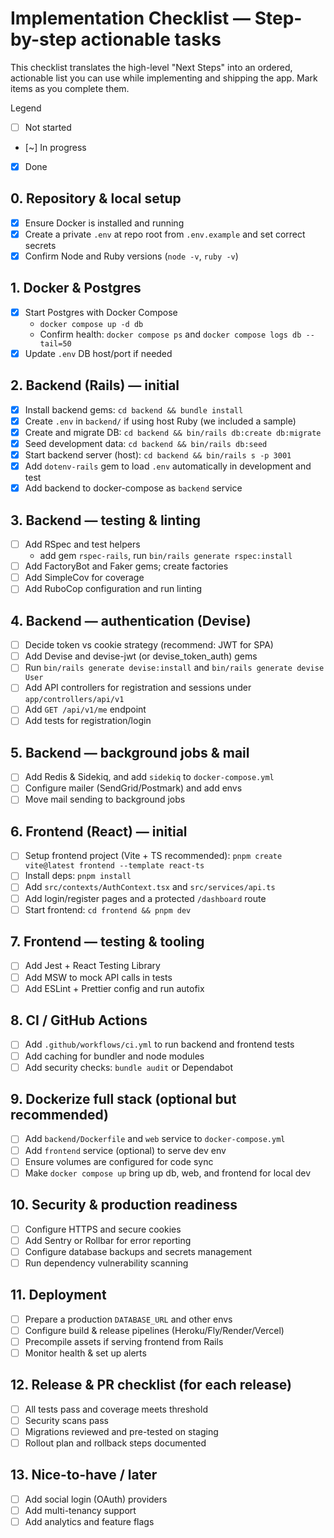 # Implementation Checklist — Step-by-step actionable tasks

This checklist translates the high-level "Next Steps" into an ordered, actionable list you can use while implementing and shipping the app. Mark items as you complete them.

Legend

- [ ] Not started
- [~] In progress
- [x] Done

## 0. Repository & local setup

- [x] Ensure Docker is installed and running
- [x] Create a private `.env` at repo root from `.env.example` and set correct secrets 
- [x] Confirm Node and Ruby versions (`node -v`, `ruby -v`)

## 1. Docker & Postgres

- [x] Start Postgres with Docker Compose
  - `docker compose up -d db`
  - Confirm health: `docker compose ps` and `docker compose logs db --tail=50`
- [x] Update `.env` DB host/port if needed

## 2. Backend (Rails) — initial

- [x] Install backend gems: `cd backend && bundle install`
- [x] Create `.env` in `backend/` if using host Ruby (we included a sample)
- [x] Create and migrate DB: `cd backend && bin/rails db:create db:migrate`
- [x] Seed development data: `cd backend && bin/rails db:seed`
- [x] Start backend server (host): `cd backend && bin/rails s -p 3001`
- [x] Add `dotenv-rails` gem to load `.env` automatically in development and test
- [x] Add backend to docker-compose as `backend` service

## 3. Backend — testing & linting

- [ ] Add RSpec and test helpers
  - add gem `rspec-rails`, run `bin/rails generate rspec:install`
- [ ] Add FactoryBot and Faker gems; create factories
- [ ] Add SimpleCov for coverage
- [ ] Add RuboCop configuration and run linting

## 4. Backend — authentication (Devise)

- [ ] Decide token vs cookie strategy (recommend: JWT for SPA)
- [ ] Add Devise and devise-jwt (or devise_token_auth) gems
- [ ] Run `bin/rails generate devise:install` and `bin/rails generate devise User`
- [ ] Add API controllers for registration and sessions under `app/controllers/api/v1`
- [ ] Add `GET /api/v1/me` endpoint
- [ ] Add tests for registration/login

## 5. Backend — background jobs & mail

- [ ] Add Redis & Sidekiq, and add `sidekiq` to `docker-compose.yml`
- [ ] Configure mailer (SendGrid/Postmark) and add envs
- [ ] Move mail sending to background jobs

## 6. Frontend (React) — initial

- [ ] Setup frontend project (Vite + TS recommended): `pnpm create vite@latest frontend --template react-ts`
- [ ] Install deps: `pnpm install`
- [ ] Add `src/contexts/AuthContext.tsx` and `src/services/api.ts`
- [ ] Add login/register pages and a protected `/dashboard` route
- [ ] Start frontend: `cd frontend && pnpm dev`

## 7. Frontend — testing & tooling

- [ ] Add Jest + React Testing Library
- [ ] Add MSW to mock API calls in tests
- [ ] Add ESLint + Prettier config and run autofix

## 8. CI / GitHub Actions

- [ ] Add `.github/workflows/ci.yml` to run backend and frontend tests
- [ ] Add caching for bundler and node modules
- [ ] Add security checks: `bundle audit` or Dependabot

## 9. Dockerize full stack (optional but recommended)

- [ ] Add `backend/Dockerfile` and `web` service to `docker-compose.yml`
- [ ] Add `frontend` service (optional) to serve dev env
- [ ] Ensure volumes are configured for code sync
- [ ] Make `docker compose up` bring up db, web, and frontend for local dev

## 10. Security & production readiness

- [ ] Configure HTTPS and secure cookies
- [ ] Add Sentry or Rollbar for error reporting
- [ ] Configure database backups and secrets management
- [ ] Run dependency vulnerability scanning

## 11. Deployment

- [ ] Prepare a production `DATABASE_URL` and other envs
- [ ] Configure build & release pipelines (Heroku/Fly/Render/Vercel)
- [ ] Precompile assets if serving frontend from Rails
- [ ] Monitor health & set up alerts

## 12. Release & PR checklist (for each release)

- [ ] All tests pass and coverage meets threshold
- [ ] Security scans pass
- [ ] Migrations reviewed and pre-tested on staging
- [ ] Rollout plan and rollback steps documented

## 13. Nice-to-have / later

- [ ] Add social login (OAuth) providers
- [ ] Add multi-tenancy support
- [ ] Add analytics and feature flags
